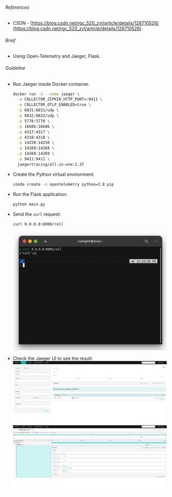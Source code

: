 ###### References
- CSDN - [https://blog.csdn.net/rgc_520_zyl/article/details/126710526](https://blog.csdn.net/rgc_520_zyl/article/details/126710526)

###### Brief
- Using Open-Telemetry and Jaeger, Flask.

###### Guideline
* Run Jaeger inside Docker container.
  ```bash
  docker run -d --name jaeger \
    -e COLLECTOR_ZIPKIN_HTTP_PORT=:9411 \
    -e COLLECTOR_OTLP_ENABLED=true \
    -p 6831:6831/udp \
    -p 6832:6832/udp \
    -p 5778:5778 \
    -p 16686:16686 \
    -p 4317:4317 \
    -p 4318:4318 \
    -p 14250:14250 \
    -p 14268:14268 \
    -p 14269:14269 \
    -p 9411:9411 \
    jaegertracing/all-in-one:1.37
  ```

* Create the Python virtual environment:
  ```bash
  conda create -n opentelemetry python=3.8 pip
  ```
  
* Run the Flask application:
  ```bash
  python main.py
  ```
* Send the `curl` request:
  ```bash
  curl 0.0.0.0:8000/roll
  ```
  ![](./img/01.png)

* Check the Jaeger UI to see the result:
  ![](./img/02.png)
  ![](./img/03.png)
